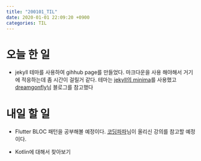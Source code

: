 ```yaml
---
title: "200101_TIL"
date: 2020-01-01 22:09:20 +0900
categories: TIL
---
```

# 오늘 한 일
* jekyll 테마를 사용하여 gihhub page를 만들었다. 마크다운을 사용 해야해서 거기에 적응하는데 좀 시간이 걸릴거 같다. 테마는 [jekyll의 minima](https://github.com/jekyll/minima)를 사용했고 [dreamgonfly](https://dreamgonfly.github.io/2018/01/27/jekyll-remote-theme.html)님 블로그를 참고했다

# 내일 할 일
* Flutter BLOC 패턴을 공부해볼 예정이다. [코딩파파](https://youtu.be/EKwVNTyRPq0)님이 올리신 강의를 참고할 예정이다.

* Kotlin에 대해서 찾아보기